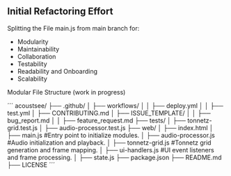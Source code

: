 ## Initial Refactoring Effort

Splitting the File main.js from main branch for:

  - Modularity
  - Maintainability
  - Collaboration
  - Testability
  - Readability and Onboarding
  - Scalability

Modular File Structure (work in progress)

´´´
acoustsee/
├── .github/
│   ├── workflows/
│   │   ├── deploy.yml
│   │   ├── test.yml
│   ├── CONTRIBUTING.md
│   ├── ISSUE_TEMPLATE/
│   │   ├── bug_report.md
│   │   ├── feature_request.md
├── tests/
│   ├── tonnetz-grid.test.js
│   ├── audio-processor.test.js
├── web/
│   ├── index.html
│   ├── main.js #Entry point to initialize modules.
│   ├── audio-processor.js #Audio initialization and playback.
│   ├── tonnetz-grid.js #Tonnetz grid generation and frame mapping.
│   ├── ui-handlers.js #UI event listeners and frame processing.
│   ├── state.js
├── package.json
├── README.md
├── LICENSE
´´´
